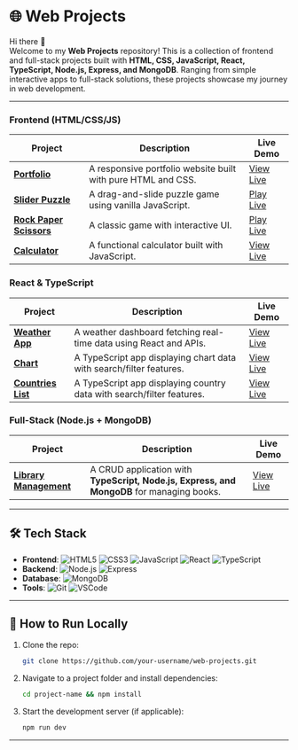 # 🌐 Web Projects  

Hi there 👋  
Welcome to my **Web Projects** repository! This is a collection of frontend and full-stack projects built with **HTML, CSS, JavaScript, React, TypeScript, Node.js, Express, and MongoDB**. Ranging from simple interactive apps to full-stack solutions, these projects showcase my journey in web development.  

---

### **Frontend (HTML/CSS/JS)**
| Project | Description | Live Demo |
|---------|-------------|-----------|
| **[Portfolio](https://github.com/your-username/web-projects/tree/main/portfolio)** | A responsive portfolio website built with pure HTML and CSS. | [View Live](https://your-username.github.io/portfolio) |
| **[Slider Puzzle](https://github.com/web-projects-cp/slider_puzzle)** | A drag-and-slide puzzle game using vanilla JavaScript. | [Play Live](https://cpoonkodi-sliderpuzzle.netlify.app/) |
| **[Rock Paper Scissors](https://github.com/web-projects-cp/rock_paper_scissors)** | A classic game with interactive UI. | [Play Live](https://web-projects-cp.github.io/rock_paper_scissors/) |
| **[Calculator](https://github.com/web-projects-cp/calculator)** | A functional calculator built with JavaScript. | [View Live](https://web-projects-cp.github.io/calculator/) |

### **React & TypeScript**
| Project | Description | Live Demo |
|---------|-------------|-----------|
| **[Weather App](https://github.com/web-projects-cp/weather_app)** | A weather dashboard fetching real-time data using React and APIs. | [View Live](https://cpoonkodi-weatherapi.netlify.app/) |
| **[Chart](https://github.com/your-username/web-projects/tree/main/countries-list)** | A TypeScript app displaying chart data with search/filter features. | [View Live](https://your-countries-list.vercel.app) |
| **[Countries List](https://github.com/your-username/web-projects/tree/main/countries-list)** | A TypeScript app displaying country data with search/filter features. | [View Live](https://your-countries-list.vercel.app) |

### **Full-Stack (Node.js + MongoDB)**
| Project | Description | Live Demo |
|---------|-------------|-----------|
| **[Library Management](https://github.com/your-username/web-projects/tree/main/library-management)** | A CRUD application with **TypeScript, Node.js, Express, and MongoDB** for managing books. | [View Live](https://your-library-app.herokuapp.com) |

---

## 🛠️ **Tech Stack**  
- **Frontend**: ![HTML5](https://img.shields.io/badge/-HTML5-E34F26?logo=html5&logoColor=white) ![CSS3](https://img.shields.io/badge/-CSS3-1572B6?logo=css3&logoColor=white) ![JavaScript](https://img.shields.io/badge/-JavaScript-F7DF1E?logo=javascript&logoColor=black) ![React](https://img.shields.io/badge/-React-61DAFB?logo=react&logoColor=black) ![TypeScript](https://img.shields.io/badge/-TypeScript-3178C6?logo=typescript&logoColor=white)  
- **Backend**: ![Node.js](https://img.shields.io/badge/-Node.js-339933?logo=node.js&logoColor=white) ![Express](https://img.shields.io/badge/-Express-000000?logo=express&logoColor=white)  
- **Database**: ![MongoDB](https://img.shields.io/badge/-MongoDB-47A248?logo=mongodb&logoColor=white)  
- **Tools**: ![Git](https://img.shields.io/badge/-Git-F05032?logo=git&logoColor=white) ![VSCode](https://img.shields.io/badge/-VS_Code-007ACC?logo=visual-studio-code&logoColor=white) 

---

## 📌 **How to Run Locally**  
1. Clone the repo:  
   ```bash
   git clone https://github.com/your-username/web-projects.git
   ```  
2. Navigate to a project folder and install dependencies:  
   ```bash
   cd project-name && npm install
   ```  
3. Start the development server (if applicable):  
   ```bash
   npm run dev
   ```  

---

